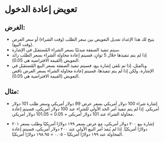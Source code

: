 # **تعويض إعادة الدخول**

## الغرض:

- يتيح لك هذا الإعداد تعديل التعويض بين سعر الطلب (وقت الشراء) أو سعر العرض (وقت البيع).
- سيتم تنفيذ الصفقة مبدئيًا بسعر الشراء المُستقبَل في الإشارة.
- إذا لم يتم تنفيذها خلال 5 ثوانٍ، فسيتم إعادة محاولة الشراء بسعر الطلب زائد التعويض (القيمة الافتراضية هي 0.05).
- وبالمثل، إذا تم تلقي إشارة بيع، فسيتم تنفيذ الصفقة بسعر البيع المُستقبَل في الإشارة، ولكن إذا لم يتم تنفيذها، فسيتم إعادة محاولة الشراء بسعر العرض ناقص التعويض (القيمة الافتراضية هي 0.05).

## مثال:

- إشارة شراء 100 دولار أمريكي بسعر عرض 99 دولار أمريكي وسعر طلب 101 دولار أمريكي. إذا لم يتم تنفيذ أمر الحد الأولي للشراء عند 100 دولار أمريكي، فسيتم إعادة محاولة الشراء عند 101 دولار أمريكي + 0.05 = 101.05 دولار أمريكي.

- إشارة بيع ٢٠٠ دولار أمريكي، مع عرض بسعر ١٩٩ دولارًا أمريكيًا وطلب بسعر ٢٠١ دولارًا أمريكيًا. إذا لم يُنفذ أمر البيع الأولي عند ٢٠٠ دولار أمريكي، فسيتم إعادة المحاولة عند ١٩٩ دولارًا أمريكيًا - ٠.٠٥ = ١٩٨.٩٥ دولارًا أمريكيًا.